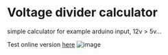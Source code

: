 # Voltage divider calculator
simple calculator for example arduino input, 12v > 5v...
  
Test online version [here](https://jaakkotalvitie.fi/jannitteenjako/)
![image](https://github.com/jaakka/Graphich_VoltageDividerCalculator/assets/25456491/cfb4a298-6a10-4868-91ff-cc7cd9860172)
